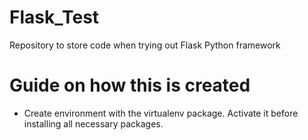 # Flask_Test
Repository to store code when trying out Flask Python framework

# Guide on how this is created

- Create environment with the virtualenv package. Activate it before installing all necessary packages.
